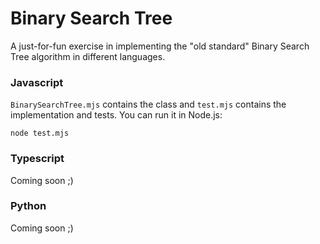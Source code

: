 # Binary Search Tree

A just-for-fun exercise in implementing the "old standard" Binary Search Tree algorithm in 
different languages.

### Javascript
```BinarySearchTree.mjs``` contains the class and ```test.mjs``` contains the implementation 
and tests.  You can run it in Node.js:

```node test.mjs```

### Typescript 

Coming soon ;)

### Python

Coming soon ;)